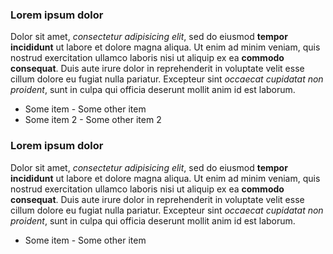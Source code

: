 ﻿---
Author: Jeroen Wijdeven
Date: 2013-10-20
Title: "lorem ipsum title"
---

### Lorem ipsum dolor 
Dolor sit amet, _consectetur adipisicing elit_, sed do eiusmod **tempor incididunt** ut labore et dolore magna aliqua. Ut enim ad minim veniam, quis nostrud exercitation ullamco laboris nisi ut aliquip ex ea **commodo consequat**. Duis aute irure dolor in reprehenderit in voluptate velit esse cillum dolore eu fugiat nulla pariatur. Excepteur sint _occaecat cupidatat non proident_, sunt in culpa qui officia deserunt mollit anim id est laborum.

- Some item - Some other item
- Some item 2 - Some other item 2

### Lorem ipsum dolor 
Dolor sit amet, _consectetur adipisicing elit_, sed do eiusmod **tempor incididunt** ut labore et dolore magna aliqua. Ut enim ad minim veniam, quis nostrud exercitation ullamco laboris nisi ut aliquip ex ea **commodo consequat**. Duis aute irure dolor in reprehenderit in voluptate velit esse cillum dolore eu fugiat nulla pariatur. Excepteur sint _occaecat cupidatat non proident_, sunt in culpa qui officia deserunt mollit anim id est laborum.

- Some item - Some other item
